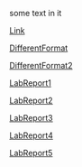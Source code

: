 some text in it

<!--- Since this is an absolute path it goes directly to an md file? --->
[Link](https://minidawie.github.io/cse15l-lab-reports/second-file.md)

<!--- Github automatically changes the file to an html file so it follows the format of the page before --->
[DifferentFormat](second-file.md)

[DifferentFormat2](./second-file.md)

[LabReport1](./Lab-Report-1.md)

[LabReport2](./Lab-Report-2.md)

[LabReport3](./Lab-Report-3.md)

[LabReport4](./Lab-Report-4.md)

[LabReport5](./Lab-report-5.md)




